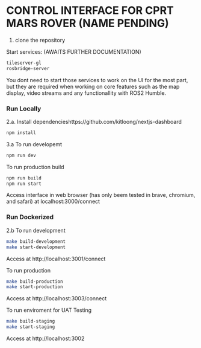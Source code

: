 # CONTROL INTERFACE FOR CPRT MARS ROVER (NAME PENDING)

1. clone the repository

Start services: (AWAITS FURTHER DOCUMENTATION)
```bash
tileserver-gl
rosbridge-server
```

You dont need to start those services to work on the UI for the most part, but they are 
required when working on core features such as the map display, video streams and any functionallity with
ROS2 Humble.

### Run Locally

2.a. Install dependencieshttps://github.com/kitloong/nextjs-dashboard
```bash
npm install
```
3.a To run developemt
```bash
npm run dev
```
To run production build
```bash
npm run build
npm run start
```

Access interface in web browser (has only beem tested in brave, chromium, and safari) at 
localhost:3000/connect


### Run Dockerized

2.b To run development
```bash
make build-development
make start-development
```
Access at http://localhost:3001/connect

To run production
```bash
make build-production
make start-production
```

Access at http://localhost:3003/connect

To run enviroment for UAT Testing
```bash
make build-staging
make start-staging
```

Access at http://localhost:3002
